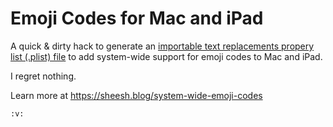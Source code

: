 # Emoji Codes for Mac and iPad

A quick & dirty hack to generate an [importable text replacements propery list (.plist) file][1] to add system-wide support for emoji codes to Mac and iPad. 

I regret nothing. 

Learn more at https://sheesh.blog/system-wide-emoji-codes

`:v:` 

[1]: https://support.apple.com/guide/mac-help/back-up-and-share-text-replacements-on-mac-mchl2a7bd795/mac